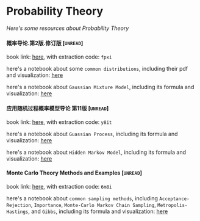# Probability Theory
*Here's some resources about Probability Theory*

#### 概率导论.第2版.修订版 [`UNREAD`]
book link: [here](https://pan.baidu.com/s/1PtVBDwp4WlluQOfbbnMDwA), with extraction code: `fpxi`

here's a notebook about some `common distributions`, including their pdf and visualization: [here](../../notebooks/common_distributions.ipynb)

here's a notebook about `Gaussian Mixture Model`, including its formula and visualization: [here](../../notebooks/gmm.ipynb)


#### 应用随机过程概率模型导论  第11版 [`UNREAD`]
book link: [here](https://pan.baidu.com/s/1CHiDbwIZgyR0uPmrw_RZxQ), with extraction code: `y8it`

here's a notebook about `Guassian Process`, including its formula and visualization: [here](../../notebooks/gp.ipynb)

here's a notebook about `Hidden Markov Model`, including its formula and visualization: [here](../../notebooks/hmm.ipynb)

#### Monte Carlo Theory Methods and Examples [`UNREAD`]
book link: [here](https://pan.baidu.com/s/1Fq8r3sEbnj5LV5V0swSi3Q), with extraction code: `6m8i`

here's a notebook about `common sampling methods`, including `Acceptance-Rejection`, `Importance`, `Monte-Carlo Markov Chain Sampling`, `Metropolis-Hastings`, and `Gibbs`, including its formula and visualization: [here](../../notebooks/sampling_methods.ipynb)




